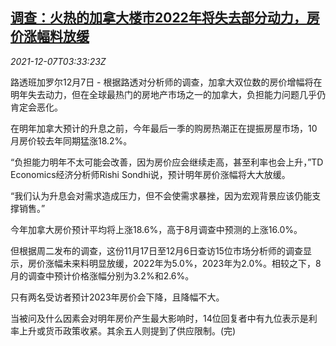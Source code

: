 <!--1638849663000-->
[调查：火热的加拿大楼市2022年将失去部分动力，房价涨幅料放缓](https://cn.reuters.com/article/poll-canada-rea-2022-price-1207-idCNKBS2IM09K)
------

<div><i>2021-12-07T03:33:23Z</i></div><p>路透班加罗尔12月7日 - 根据路透对分析师的调查，加拿大双位数的房价增幅将在明年失去动力，但在全球最热门的房地产市场之一的加拿大，负担能力问题几乎仍肯定会恶化。</p><p>在明年加拿大预计的升息之前，今年最后一季的购房热潮正在提振房屋市场，10月房价较去年同期猛涨18.2%。</p><p>“负担能力明年不太可能会改善，因为房价应会继续走高，甚至利率也会上升，”TD Economics经济分析师Rishi Sondhi说，预计明年房价涨幅将大大放缓。</p><p>“我们认为升息会对需求造成压力，但不会使需求暴挫，因为宏观背景应该仍能支撑销售。”</p><p>今年加拿大房价预计平均将上涨18.6%，高于8月调查中预测的上涨16.0%。</p><p>但根据周二发布的调查，这份11月17日至12月6日查访15位市场分析师的调查显示，房价涨幅未来料明显放缓，2022年为5.0%，2023年为2.0%。相较之下，8月的调查中预计价格涨幅分别为3.2%和2.6%。</p><p>只有两名受访者预计2023年房价会下降，且降幅不大。</p><p>当被问及什么因素会对明年房价产生最大影响时，14位回复者中有九位表示是利率上升或货币政策收紧。其余五人则提到了供应限制。(完)</p>
